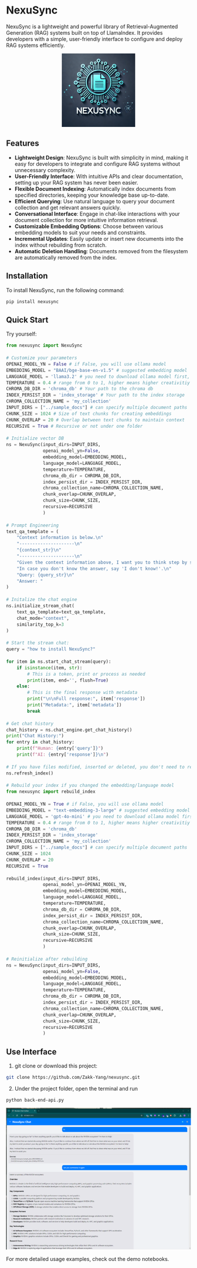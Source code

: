 # NexuSync

NexuSync is a lightweight and powerful library of Retrieval-Augmented Generation (RAG) systems built on top of LlamaIndex. It provides developers with a simple, user-friendly interface to configure and deploy RAG systems efficiently.

<p align="center">
  <img src="https://raw.githubusercontent.com/Zakk-Yang/nexusync/main/assets/nexusync_logo.png" alt="NexuSync Logo" width="200"/>
</p>

## Features

- **Lightweight Design**: NexuSync is built with simplicity in mind, making it easy for developers to integrate and configure RAG systems without unnecessary complexity.
- **User-Friendly Interface**: With intuitive APIs and clear documentation, setting up your RAG system has never been easier.
- **Flexible Document Indexing**: Automatically index documents from specified directories, keeping your knowledge base up-to-date.
- **Efficient Querying**: Use natural language to query your document collection and get relevant answers quickly.
- **Conversational Interface**: Engage in chat-like interactions with your document collection for more intuitive information retrieval.
- **Customizable Embedding Options**: Choose between various embedding models to suit your needs and constraints.
- **Incremental Updates**: Easily update or insert new documents into the index without rebuilding from scratch.
- **Automatic Deletion Handling**: Documents removed from the filesystem are automatically removed from the index.

## Installation

To install NexuSync, run the following command:

```bash
pip install nexusync
```

## Quick Start

Try yourself:

```python
from nexusync import NexuSync

# Customize your parameters
OPENAI_MODEL_YN = False # if False, you will use ollama model
EMBEDDING_MODEL = "BAAI/bge-base-en-v1.5" # suggested embedding model
LANGUAGE_MODEL = 'llama3.2' # you need to download ollama model first, please check https://ollama.com/download
TEMPERATURE = 0.4 # range from 0 to 1, higher means higher creativitiy level
CHROMA_DB_DIR = 'chroma_db' # Your path to the chroma db
INDEX_PERSIST_DIR = 'index_storage' # Your path to the index storage
CHROMA_COLLECTION_NAME = 'my_collection' 
INPUT_DIRS = ["../sample_docs"] # can specify multiple document paths
CHUNK_SIZE = 1024 # Size of text chunks for creating embeddings
CHUNK_OVERLAP = 20 # Overlap between text chunks to maintain context
RECURSIVE = True # Recursive or not under one folder

# Initialize vector DB
ns = NexuSync(input_dirs=INPUT_DIRS, 
              openai_model_yn=False, 
              embedding_model=EMBEDDING_MODEL, 
              language_model=LANGUAGE_MODEL, 
              temperature=TEMPERATURE, 
              chroma_db_dir = CHROMA_DB_DIR,
              index_persist_dir = INDEX_PERSIST_DIR,
              chroma_collection_name=CHROMA_COLLECTION_NAME,
              chunk_overlap=CHUNK_OVERLAP,
              chunk_size=CHUNK_SIZE,
              recursive=RECURSIVE
              )

# Prompt Engineering
text_qa_template = (
    "Context information is below.\n"
    "---------------------\n"
    "{context_str}\n"
    "---------------------\n"
    "Given the context information above, I want you to think step by step to answer the query in a crisp manner. "
    "In case you don't know the answer, say 'I don't know!'.\n"
    "Query: {query_str}\n"
    "Answer: "
)

# Initalize the chat engine
ns.initialize_stream_chat(
    text_qa_template=text_qa_template,
    chat_mode="context",
    similarity_top_k=3
)

# Start the stream chat:
query = "how to install NexuSync?"

for item in ns.start_chat_stream(query):
    if isinstance(item, str):
        # This is a token, print or process as needed
        print(item, end='', flush=True)
    else:
        # This is the final response with metadata
        print("\n\nFull response:", item['response'])
        print("Metadata:", item['metadata'])
        break

# Get chat history
chat_history = ns.chat_engine.get_chat_history()
print("Chat History:")
for entry in chat_history:
    print(f"Human: {entry['query']}")
    print(f"AI: {entry['response']}\n")

# If you have files modified, inserted or deleted, you don't need to rebuild all the index
ns.refresh_index()

# Rebuild your index if you changed the embedding/language model
from nexusync import rebuild_index

OPENAI_MODEL_YN = True # if False, you will use ollama model
EMBEDDING_MODEL = "text-embedding-3-large" # suggested embedding model
LANGUAGE_MODEL = 'gpt-4o-mini' # you need to download ollama model first, please check https://ollama.com/download
TEMPERATURE = 0.4 # range from 0 to 1, higher means higher creativitiy level
CHROMA_DB_DIR = 'chroma_db'
INDEX_PERSIST_DIR = 'index_storage'
CHROMA_COLLECTION_NAME = 'my_collection'
INPUT_DIRS = ["../sample_docs"] # can specify multiple document paths
CHUNK_SIZE = 1024
CHUNK_OVERLAP = 20
RECURSIVE = True

rebuild_index(input_dirs=INPUT_DIRS, 
              openai_model_yn=OPENAI_MODEL_YN, 
              embedding_model=EMBEDDING_MODEL, 
              language_model=LANGUAGE_MODEL, 
              temperature=TEMPERATURE, 
              chroma_db_dir = CHROMA_DB_DIR,
              index_persist_dir = INDEX_PERSIST_DIR,
              chroma_collection_name=CHROMA_COLLECTION_NAME,
              chunk_overlap=CHUNK_OVERLAP,
              chunk_size=CHUNK_SIZE,
              recursive=RECURSIVE
              )

# Reinitialize after rebuilding
ns = NexuSync(input_dirs=INPUT_DIRS, 
              openai_model_yn=False, 
              embedding_model=EMBEDDING_MODEL, 
              language_model=LANGUAGE_MODEL, 
              temperature=TEMPERATURE, 
              chroma_db_dir = CHROMA_DB_DIR,
              index_persist_dir = INDEX_PERSIST_DIR,
              chroma_collection_name=CHROMA_COLLECTION_NAME,
              chunk_overlap=CHUNK_OVERLAP,
              chunk_size=CHUNK_SIZE,
              recursive=RECURSIVE
              )
```

## Use Interface
1. git clone or download this project: 
```bash
git clone https://github.com/Zakk-Yang/nexusync.git
```
2. Under the project folder, open the terminal and run
```
python back-end-api.py
```
<p align="center">
  <img src="https://raw.githubusercontent.com/Zakk-Yang/nexusync/main/assets/chat_snapshot.png" alt="Screen Shot" width="600"/>
</p>


For more detailed usage examples, check out the demo notebooks.
